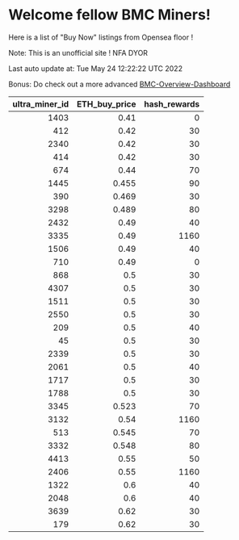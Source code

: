 # Welcome fellow BMC Miners!
Here is a list of "Buy Now" listings from Opensea floor !

Note: This is an unofficial site ! NFA DYOR

Last auto update at: Tue May 24 12:22:22 UTC 2022

Bonus: Do check out a more advanced [BMC-Overview-Dashboard](https://dune.com/defifunk/BMC-Overview-Dashboard)


|   ultra_miner_id |   ETH_buy_price |   hash_rewards |
|-----------------:|----------------:|---------------:|
|             1403 |           0.41  |              0 |
|              412 |           0.42  |             30 |
|             2340 |           0.42  |             30 |
|              414 |           0.42  |             30 |
|              674 |           0.44  |             70 |
|             1445 |           0.455 |             90 |
|              390 |           0.469 |             30 |
|             3298 |           0.489 |             80 |
|             2432 |           0.49  |             40 |
|             3335 |           0.49  |           1160 |
|             1506 |           0.49  |             40 |
|              710 |           0.49  |              0 |
|              868 |           0.5   |             30 |
|             4307 |           0.5   |             30 |
|             1511 |           0.5   |             30 |
|             2550 |           0.5   |             30 |
|              209 |           0.5   |             40 |
|               45 |           0.5   |             30 |
|             2339 |           0.5   |             30 |
|             2061 |           0.5   |             40 |
|             1717 |           0.5   |             30 |
|             1788 |           0.5   |             30 |
|             3345 |           0.523 |             70 |
|             3132 |           0.54  |           1160 |
|              513 |           0.545 |             70 |
|             3332 |           0.548 |             80 |
|             4413 |           0.55  |             50 |
|             2406 |           0.55  |           1160 |
|             1322 |           0.6   |             40 |
|             2048 |           0.6   |             40 |
|             3639 |           0.62  |             30 |
|              179 |           0.62  |             30 |
